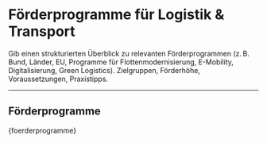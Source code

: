 # Förderprogramme für Logistik & Transport

Gib einen strukturierten Überblick zu relevanten Förderprogrammen (z. B. Bund, Länder, EU, Programme für Flottenmodernisierung, E-Mobility, Digitalisierung, Green Logistics). Zielgruppen, Förderhöhe, Voraussetzungen, Praxistipps.

---

## Förderprogramme

{foerderprogramme}